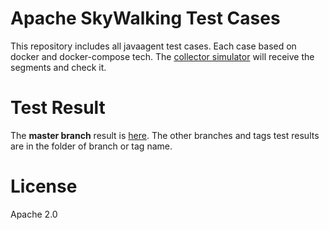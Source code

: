 # Apache SkyWalking Test Cases
This repository includes all javaagent test cases. Each case based on docker and docker-compose tech. 
The [collector simulator](https://github.com/SkywalkingTest/skywalking-mock-collector) will receive the segments and check it.

# Test Result
The **master branch** result is [here](https://github.com/SkywalkingTest/agent-integration-test-report). 
The other branches and tags test results are in the folder of branch or tag name.

# License
Apache 2.0
